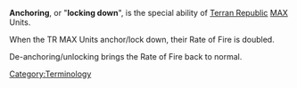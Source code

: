 **Anchoring**, or "**locking down**", is the special ability of [Terran
Republic](Terran_Republic.md) [MAX](MAX.md) Units.

When the TR MAX Units anchor/lock down, their Rate of Fire is doubled.

De-anchoring/unlocking brings the Rate of Fire back to normal.

[Category:Terminology](Category:Terminology.md)
